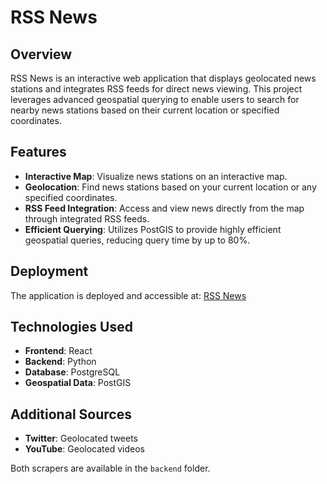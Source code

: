 # RSS News

## Overview

RSS News is an interactive web application that displays geolocated news stations and integrates RSS feeds for direct news viewing. This project leverages advanced geospatial querying to enable users to search for nearby news stations based on their current location or specified coordinates.

## Features

- **Interactive Map**: Visualize news stations on an interactive map.
- **Geolocation**: Find news stations based on your current location or any specified coordinates.
- **RSS Feed Integration**: Access and view news directly from the map through integrated RSS feeds.
- **Efficient Querying**: Utilizes PostGIS to provide highly efficient geospatial queries, reducing query time by up to 80%.
## Deployment

The application is deployed and accessible at: [RSS News](https://rss.ilbug.com/)

## Technologies Used

- **Frontend**: React
- **Backend**: Python
- **Database**: PostgreSQL
- **Geospatial Data**: PostGIS

## Additional Sources

- **Twitter**: Geolocated tweets
- **YouTube**: Geolocated videos

Both scrapers are available in the `backend` folder.
